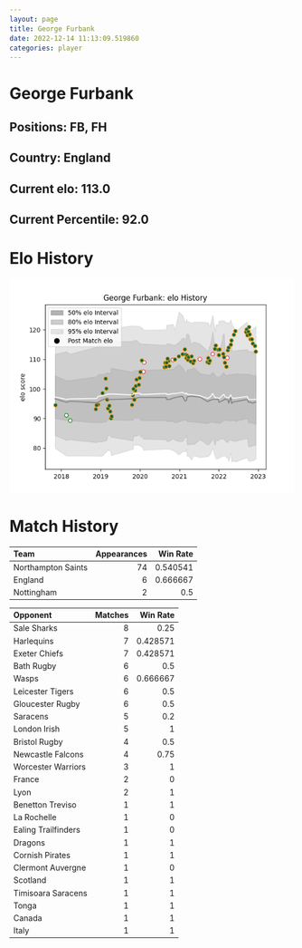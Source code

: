 ```yaml
---  
layout: page  
title: George Furbank  
date: 2022-12-14 11:13:09.519860  
categories: player  
---
```

# George Furbank

## Positions: FB, FH

## Country: England

## Current elo: 113.0

## Current Percentile: 92.0

# Elo History


![elo history](history_GeorgeFurbank.png)
# Match History


| Team               |   Appearances |   Win Rate |
|:-------------------|--------------:|-----------:|
| Northampton Saints |            74 |   0.540541 |
| England            |             6 |   0.666667 |
| Nottingham         |             2 |   0.5      |

| Opponent            |   Matches |   Win Rate |
|:--------------------|----------:|-----------:|
| Sale Sharks         |         8 |   0.25     |
| Harlequins          |         7 |   0.428571 |
| Exeter Chiefs       |         7 |   0.428571 |
| Bath Rugby          |         6 |   0.5      |
| Wasps               |         6 |   0.666667 |
| Leicester Tigers    |         6 |   0.5      |
| Gloucester Rugby    |         6 |   0.5      |
| Saracens            |         5 |   0.2      |
| London Irish        |         5 |   1        |
| Bristol Rugby       |         4 |   0.5      |
| Newcastle Falcons   |         4 |   0.75     |
| Worcester Warriors  |         3 |   1        |
| France              |         2 |   0        |
| Lyon                |         2 |   1        |
| Benetton Treviso    |         1 |   1        |
| La Rochelle         |         1 |   0        |
| Ealing Trailfinders |         1 |   0        |
| Dragons             |         1 |   1        |
| Cornish Pirates     |         1 |   1        |
| Clermont Auvergne   |         1 |   0        |
| Scotland            |         1 |   1        |
| Timisoara Saracens  |         1 |   1        |
| Tonga               |         1 |   1        |
| Canada              |         1 |   1        |
| Italy               |         1 |   1        |